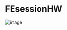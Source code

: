 # FEsessionHW
![image](https://github.com/norangsuji/FEsessionHW/assets/118612460/e563a576-74b1-42e1-be5c-3084f50d5950)
